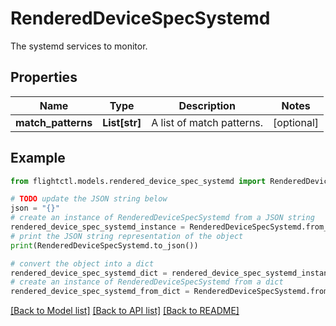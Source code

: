 # RenderedDeviceSpecSystemd

The systemd services to monitor.

## Properties

Name | Type | Description | Notes
------------ | ------------- | ------------- | -------------
**match_patterns** | **List[str]** | A list of match patterns. | [optional] 

## Example

```python
from flightctl.models.rendered_device_spec_systemd import RenderedDeviceSpecSystemd

# TODO update the JSON string below
json = "{}"
# create an instance of RenderedDeviceSpecSystemd from a JSON string
rendered_device_spec_systemd_instance = RenderedDeviceSpecSystemd.from_json(json)
# print the JSON string representation of the object
print(RenderedDeviceSpecSystemd.to_json())

# convert the object into a dict
rendered_device_spec_systemd_dict = rendered_device_spec_systemd_instance.to_dict()
# create an instance of RenderedDeviceSpecSystemd from a dict
rendered_device_spec_systemd_from_dict = RenderedDeviceSpecSystemd.from_dict(rendered_device_spec_systemd_dict)
```
[[Back to Model list]](../README.md#documentation-for-models) [[Back to API list]](../README.md#documentation-for-api-endpoints) [[Back to README]](../README.md)


